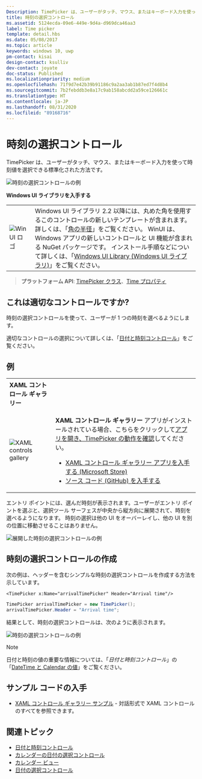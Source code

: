 ```yaml
---
Description: TimePicker は、ユーザーがタッチ、マウス、またはキーボード入力を使って時刻値を選択できる標準化された方法です。
title: 時刻の選択コントロール
ms.assetid: 5124ecda-09e6-449e-9d4a-d969dca46aa3
label: Time picker
template: detail.hbs
ms.date: 05/08/2017
ms.topic: article
keywords: windows 10, uwp
pm-contact: kisai
design-contact: ksulliv
dev-contact: joyate
doc-status: Published
ms.localizationpriority: medium
ms.openlocfilehash: 71f9d7e42b39b91186c9a2aa3ab1b87ed7f4d8b4
ms.sourcegitcommit: 7b2febddb3e8a17c9ab158abcdd2a59ce126661c
ms.translationtype: HT
ms.contentlocale: ja-JP
ms.lasthandoff: 08/31/2020
ms.locfileid: "89168716"
---
```

# <a name="time-picker"></a>時刻の選択コントロール
 

TimePicker は、ユーザーがタッチ、マウス、またはキーボード入力を使って時刻値を選択できる標準化された方法です。

![時刻の選択コントロールの例](images/time-picker-closed.png)

**Windows UI ライブラリを入手する**

|  |  |
| - | - |
| ![WinUI ロゴ](images/winui-logo-64x64.png) | Windows UI ライブラリ 2.2 以降には、丸めた角を使用するこのコントロールの新しいテンプレートが含まれます。 詳しくは、「[角の半径](../style/rounded-corner.md)」をご覧ください。 WinUI は、Windows アプリの新しいコントロールと UI 機能が含まれる NuGet パッケージです。 インストール手順などについて詳しくは、「[Windows UI Library (Windows UI ライブラリ)](/uwp/toolkits/winui/)」をご覧ください。 |

> **プラットフォーム API**: [TimePicker クラス](/uwp/api/Windows.UI.Xaml.Controls.TimePicker)、[Time プロパティ](/uwp/api/windows.ui.xaml.controls.timepicker.time)


## <a name="is-this-the-right-control"></a>これは適切なコントロールですか?
時刻の選択コントロールを使って、ユーザーが 1 つの時刻を選べるようにします。

適切なコントロールの選択について詳しくは、「[日付と時刻コントロール](date-and-time.md)」をご覧ください。

## <a name="examples"></a>例

<table>
<th align="left">XAML コントロール ギャラリー<th>
<tr>
<td><img src="images/xaml-controls-gallery-app-icon-sm.png" alt="XAML controls gallery"></img></td>
<td>
    <p><strong style="font-weight: semi-bold">XAML コントロール ギャラリー</strong> アプリがインストールされている場合、こちらをクリックして<a href="xamlcontrolsgallery:/item/TimePicker">アプリを開き、TimePicker の動作を確認</a>してください。</p>
    <ul>
    <li><a href="https://www.microsoft.com/store/productId/9MSVH128X2ZT">XAML コントロール ギャラリー アプリを入手する (Microsoft Store)</a></li>
    <li><a href="https://github.com/Microsoft/Xaml-Controls-Gallery">ソース コード (GitHub) を入手する</a></li>
    </ul>
</td>
</tr>
</table>

エントリ ポイントには、選んだ時刻が表示されます。ユーザーがエントリ ポイントを選ぶと、選択ツール サーフェスが中央から縦方向に展開されて、時刻を選べるようになります。 時刻の選択は他の UI をオーバーレイし、他の UI を別の位置に移動させることはありません。

![展開した時刻の選択コントロールの例](images/controls_timepicker_expand.png)

## <a name="create-a-time-picker"></a>時刻の選択コントロールの作成

次の例は、ヘッダーを含むシンプルな時刻の選択コントロールを作成する方法を示しています。

```xaml
<TimePicker x:Name="arrivalTimePicker" Header="Arrival time"/>
```

```csharp
TimePicker arrivalTimePicker = new TimePicker();
arrivalTimePicker.Header = "Arrival time";
```

結果として、時刻の選択コントロールは、次のように表示されます。

![時刻の選択コントロールの例](images/time-picker-closed.png)

> [!NOTE]
> 日付と時刻の値の重要な情報については、「*日付と時刻コントロール*」の「[DateTime と Calendar の値](date-and-time.md#datetime-and-calendar-values)」をご覧ください。

## <a name="get-the-sample-code"></a>サンプル コードの入手

- [XAML コントロール ギャラリー サンプル](https://github.com/Microsoft/Xaml-Controls-Gallery) - 対話形式で XAML コントロールのすべてを参照できます。

## <a name="related-topics"></a>関連トピック

- [日付と時刻コントロール](date-and-time.md)
- [カレンダーの日付の選択コントロール](calendar-date-picker.md)
- [カレンダー ビュー](calendar-view.md)
- [日付の選択コントロール](date-picker.md)
